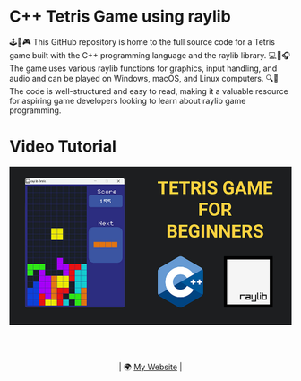 # C++ Tetris Game using raylib

🕹️🐍🎮 This GitHub repository is home to the full source code for a Tetris game built with the C++ programming language and the raylib library. 💻🎨🎧 The game uses various raylib functions for graphics, input handling, and audio and can be played on Windows, macOS, and Linux computers. 🔍📖 The code is well-structured and easy to read, making it a valuable resource for aspiring game developers looking to learn about raylib game programming.



# Video Tutorial

<p align="center">
  <img src="preview.jpg" alt="" width="960">
</p>



<br>
<br>
<p align="center">
| 🌍 <a href="https://abhishekpandit.onrender.com">My Website</a> | <br>
</p>

